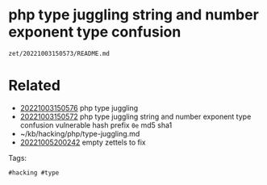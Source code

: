 # php type juggling string and number exponent type confusion

` zet/20221003150573/README.md `

# Related

- [20221003150576](/zet/20221003150576/README.md) php type juggling
- [20221003150572](/zet/20221003150572/README.md) php type juggling string and number exponent type confusion vulnerable hash prefix `0e` md5 sha1
- ~/kb/hacking/php/type-juggling.md
- [20221005200242](/zet/20221005200242/README.md) empty zettels to fix

Tags:

    #hacking #type 
